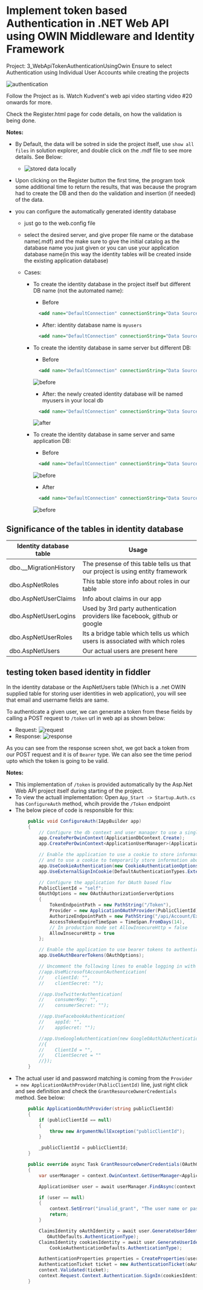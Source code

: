 # Implement token based Authentication in .NET Web API using OWIN Middleware and Identity Framework

Project: 3_WebApiTokenAuthenticationUsingOwin
Ensure to select Authentication using Individual User Accounts while creating the projects

![authentication](./images/35.png)

Follow the Project as is. Watch Kudvent's web api video starting video #20 onwards for more.

Check the Register.html page for code details, on how the validation is being done.

**Notes:**

- By Default, the data will be sotred in side the project itself, use `show all files` in solution explorer, and double click on the .mdf file to see more details. See Below:
  - ![stored data locally](./images/36.png)
- Upon clicking on the Register button the first time, the program took some additional time to return the results, that was because the program had to create the DB and then do the validation and insertion (if needed) of the data.
- you can configure the automatically generated identity database

  - just go to the web.config file
  - select the desired server, and give proper file name or the database name(.mdf) and the make sure to give the initial catalog as the database name you just given or you can use your application database name(in this way the identity tables will be created inside the existing application database)
  - Cases:

    - To create the identity database in the project itself but different DB name (not the automated name):

      - Before

      ```xml
        <add name="DefaultConnection" connectionString="Data Source=(LocalDb)\MSSQLLocalDB;AttachDbFilename=|DataDirectory|\aspnet-3_WebApiTokenAuthenticationUsingOwin-20210822102302.mdf;Initial Catalog=aspnet-3_WebApiTokenAuthenticationUsingOwin-20210822102302;Integrated Security=True" providerName="System.Data.SqlClient" />
      ```

      - After: identity database name is `myusers`

      ```xml
        <add name="DefaultConnection" connectionString="Data Source=(LocalDb)\MSSQLLocalDB;AttachDbFilename=|DataDirectory|\myusers.mdf;Initial Catalog=myusers;Integrated Security=True" providerName="System.Data.SqlClient" />
      ```

    - To create the identity database in same server but different DB:

      - Before

      ```xml
        <add name="DefaultConnection" connectionString="Data Source=(LocalDb)\MSSQLLocalDB;AttachDbFilename=|DataDirectory|\aspnet-3_WebApiTokenAuthenticationUsingOwin-20210822102302.mdf;Initial Catalog=aspnet-3_WebApiTokenAuthenticationUsingOwin-20210822102302;Integrated Security=True" providerName="System.Data.SqlClient" />
      ```

      ![before](./images/37.PNG)

      - After: the newly created identity database will be named myusers in your local db

      ```xml
        <add name="DefaultConnection" connectionString="Data Source=(Local);Initial Catalog=myusers;Integrated Security=True" providerName="System.Data.SqlClient" />
      ```

      ![after](./images/38.PNG)

    - To create the identity database in same server and same application DB:

      - Before

      ```xml
        <add name="DefaultConnection" connectionString="Data Source=(LocalDb)\MSSQLLocalDB;AttachDbFilename=|DataDirectory|\aspnet-3_WebApiTokenAuthenticationUsingOwin-20210822102302.mdf;Initial Catalog=aspnet-3_WebApiTokenAuthenticationUsingOwin-20210822102302;Integrated Security=True" providerName="System.Data.SqlClient" />
      ```

      ![before](./images/37.PNG)

      - After

      ```xml
        <add name="DefaultConnection" connectionString="Data Source=(Local);Initial Catalog=practice;Integrated Security=True" providerName="System.Data.SqlClient" />
      ```

      ![before](./images/39.PNG)

## Significance of the tables in identity database

| Identity database table  | Usage                                                                          |
| ------------------------ | ------------------------------------------------------------------------------ |
| dbo.\_\_MigrationHistory | The presense of this table tells us that our project is using entity framework |
| dbo.AspNetRoles          | This table store info about roles in our table                                 |
| dbo.AspNetUserClaims     | Info about claims in our app                                                   |
| dbo.AspNetUserLogins     | Used by 3rd party authentication providers like facebook, github or google     |
| dbo.AspNetUserRoles      | Its a bridge table which tells us which users is associated with which roles   |
| dbo.AspNetUsers          | Our actual users are present here                                              |

## testing token based identity in fiddler

In the identity database or the AspNetUsers table (Which is a .net OWIN supplied table for storing user identities in web application), you will see that email and username fields are same.

To authenticate a given user, we can generate a token from these fields by calling a POST request to `/token` url in web api as shown below:

- Request:
  ![request](./images/40.PNG)
- Response:
  ![response](./images/41.PNG)

As you can see from the response screen shot, we got back a token from our POST request and it is of `Bearer` type. We can also see the time period upto which the token is going to be valid.

**Notes:**

- This implementation of `/token` is provided automatically by the Asp.Net Web API project itself during starting of the project.
- To view the actuall implementation: Open `App_Start -> Startup.Auth.cs` has `ConfigureAuth` method, whcih provide the `/Token` endpoint
- The below piece of code is responsible for this:

```C#
        public void ConfigureAuth(IAppBuilder app)
        {
            // Configure the db context and user manager to use a single instance per request
            app.CreatePerOwinContext(ApplicationDbContext.Create);
            app.CreatePerOwinContext<ApplicationUserManager>(ApplicationUserManager.Create);

            // Enable the application to use a cookie to store information for the signed in user
            // and to use a cookie to temporarily store information about a user logging in with a third party login provider
            app.UseCookieAuthentication(new CookieAuthenticationOptions());
            app.UseExternalSignInCookie(DefaultAuthenticationTypes.ExternalCookie);

            // Configure the application for OAuth based flow
            PublicClientId = "self";
            OAuthOptions = new OAuthAuthorizationServerOptions
            {
                TokenEndpointPath = new PathString("/Token"),
                Provider = new ApplicationOAuthProvider(PublicClientId),
                AuthorizeEndpointPath = new PathString("/api/Account/ExternalLogin"),
                AccessTokenExpireTimeSpan = TimeSpan.FromDays(14),
                // In production mode set AllowInsecureHttp = false
                AllowInsecureHttp = true
            };

            // Enable the application to use bearer tokens to authenticate users
            app.UseOAuthBearerTokens(OAuthOptions);

            // Uncomment the following lines to enable logging in with third party login providers
            //app.UseMicrosoftAccountAuthentication(
            //    clientId: "",
            //    clientSecret: "");

            //app.UseTwitterAuthentication(
            //    consumerKey: "",
            //    consumerSecret: "");

            //app.UseFacebookAuthentication(
            //    appId: "",
            //    appSecret: "");

            //app.UseGoogleAuthentication(new GoogleOAuth2AuthenticationOptions()
            //{
            //    ClientId = "",
            //    ClientSecret = ""
            //});
        }

```

- The actual user id and password matching is coming from the `Provider = new ApplicationOAuthProvider(PublicClientId)` line, just right click and see definition and check the `GrantResourceOwnerCredentials` method. See below:

```C#
        public ApplicationOAuthProvider(string publicClientId)
        {
            if (publicClientId == null)
            {
                throw new ArgumentNullException("publicClientId");
            }

            _publicClientId = publicClientId;
        }

        public override async Task GrantResourceOwnerCredentials(OAuthGrantResourceOwnerCredentialsContext context)
        {
            var userManager = context.OwinContext.GetUserManager<ApplicationUserManager>();

            ApplicationUser user = await userManager.FindAsync(context.UserName, context.Password);

            if (user == null)
            {
                context.SetError("invalid_grant", "The user name or password is incorrect.");
                return;
            }

            ClaimsIdentity oAuthIdentity = await user.GenerateUserIdentityAsync(userManager,
               OAuthDefaults.AuthenticationType);
            ClaimsIdentity cookiesIdentity = await user.GenerateUserIdentityAsync(userManager,
                CookieAuthenticationDefaults.AuthenticationType);

            AuthenticationProperties properties = CreateProperties(user.UserName);
            AuthenticationTicket ticket = new AuthenticationTicket(oAuthIdentity, properties);
            context.Validated(ticket);
            context.Request.Context.Authentication.SignIn(cookiesIdentity);
        }
```
